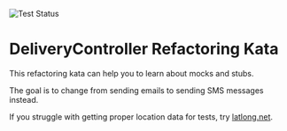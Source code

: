 ![Test Status](../../workflows/test/badge.svg)

DeliveryController Refactoring Kata
===================================

This refactoring kata can help you to learn about mocks and stubs.

The goal is to change from sending emails to sending SMS messages instead.


If you struggle with getting proper location data for tests, try [latlong.net](https://www.latlong.net/).


